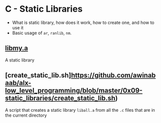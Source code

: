 # C - Static Libraries
  - What is static library, how does it work, how to create one, and how to use it
  - Basic usage of `ar`, `ranlib`, `nm`.

## [libmy.a](https://github.com/awinabaab/alx-low_level_programming/blob/master/0x09-static_libraries/libmy.a)
   A static library

## [create_static_lib.sh]https://github.com/awinabaab/alx-low_level_programming/blob/master/0x09-static_libraries/create_static_lib.sh)
   A script that creates a static library `liball.a` from all the `.c` files
   that are in the current directory

